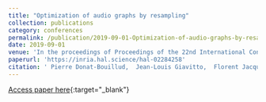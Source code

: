 ```yaml
---
title: "Optimization of audio graphs by resampling"
collection: publications
category: conferences
permalink: /publication/2019-09-01-Optimization-of-audio-graphs-by-resampling
date: 2019-09-01
venue: 'In the proceedings of Proceedings of the 22nd International Conference on Digital Audio Effects'
paperurl: 'https://inria.hal.science/hal-02284258'
citation: ' Pierre Donat-Bouillud,  Jean-Louis Giavitto,  Florent Jacquemard, &quot;Optimization of audio graphs by resampling.&quot; In the proceedings of Proceedings of the 22nd International Conference on Digital Audio Effects, 2019.'
---
```

[Access paper here](https://inria.hal.science/hal-02284258){:target="_blank"}
